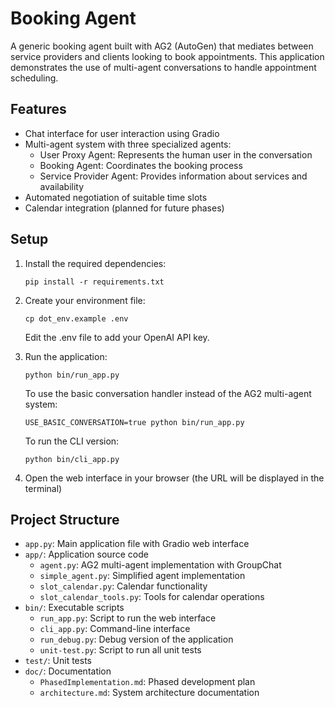 # Booking Agent

A generic booking agent built with AG2 (AutoGen) that mediates between service providers and clients looking to book appointments. This application demonstrates the use of multi-agent conversations to handle appointment scheduling.

## Features

- Chat interface for user interaction using Gradio
- Multi-agent system with three specialized agents:
  - User Proxy Agent: Represents the human user in the conversation
  - Booking Agent: Coordinates the booking process
  - Service Provider Agent: Provides information about services and availability
- Automated negotiation of suitable time slots
- Calendar integration (planned for future phases)

## Setup

1. Install the required dependencies:
   ```
   pip install -r requirements.txt
   ```

2. Create your environment file:
   ```
   cp dot_env.example .env
   ```
   Edit the .env file to add your OpenAI API key.

3. Run the application:
   ```
   python bin/run_app.py
   ```
   
   To use the basic conversation handler instead of the AG2 multi-agent system:
   ```
   USE_BASIC_CONVERSATION=true python bin/run_app.py
   ```
   
   To run the CLI version:
   ```
   python bin/cli_app.py
   ```

4. Open the web interface in your browser (the URL will be displayed in the terminal)

## Project Structure

- `app.py`: Main application file with Gradio web interface
- `app/`: Application source code
  - `agent.py`: AG2 multi-agent implementation with GroupChat
  - `simple_agent.py`: Simplified agent implementation
  - `slot_calendar.py`: Calendar functionality
  - `slot_calendar_tools.py`: Tools for calendar operations
- `bin/`: Executable scripts
  - `run_app.py`: Script to run the web interface
  - `cli_app.py`: Command-line interface
  - `run_debug.py`: Debug version of the application
  - `unit-test.py`: Script to run all unit tests
- `test/`: Unit tests
- `doc/`: Documentation
  - `PhasedImplementation.md`: Phased development plan
  - `architecture.md`: System architecture documentation
